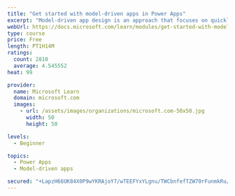 ```yaml
---
title: "Get started with model-driven apps in Power Apps"
excerpt: "Model-driven app design is an approach that focuses on quickly adding components to your apps. These components include dashboards, forms, views, and charts. With no code, or very little, you can make apps that are simple or very complex. Unlike in canvas app development, where the designer has total control over the app layout, much of the layout in model-driven apps is determined by the components you add. In other words, the emphasis is more on quickly viewing your business data and making decisions than on intricate app design."
webUrl: https://docs.microsoft.com/learn/modules/get-started-with-model-driven-apps-in-powerapps/
type: course
price: Free
length: PT1H14M
ratings:
  count: 2810
  average: 4.545552
heat: 99

provider:
  name: Microsoft Learn
  domain: microsoft.com
  images:
    - url: /assets/images/organizations/microsoft.com-50x50.jpg
      width: 50
      height: 50

levels:
  - Beginner

topics:
  - Power Apps
  - Model-driven apps

secured: "+LapzH66UK84X0P9wYKRAjoY7/wTEEFYxYLgnu/TWCbnfefTZW70rFunmkRu/f9WcOsSxIk5JBYdPrD4FgoahyHAF9Fik+mEVn3h4cMZAdvApnr35r7qtmrktZk57EmpkXiAP6966OfqLmH4eunpzzQf0ZJnsp3n4GyvC7XQ/+/znMMBaKIwRodZ6ia1aVuspJcqOT4fweiXSwwi02mZrprkna1gLJXp9BkuxXtBDmknFwyrY2aNvJ8DzcFU11EUBYHOZDNQF9EU8v9PpZ0GbQZGUqtm8HByianU5rxNAZSritYyEDz5uWSMvJCjmTTShrf4yV/2W2YSyoN1qEEne/K0FIqDGmFYrbxQd5d1ANkyzQT+JoZdsvlolJ4AwbNM96//ZJIEEMGkt6wglbbghpkMiKs7ONxSbVpm98IM2Pc=;yVptJZSxeG5IB9Nt+wpNCA=="
---
```


